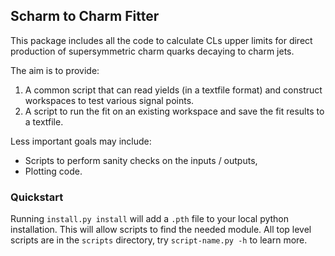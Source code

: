## Scharm to Charm Fitter

This package includes all the code to calculate CLs upper limits for
direct production of supersymmetric charm quarks decaying to charm jets.

The aim is to provide:

 1. A common script that can read yields (in a textfile format) and
    construct workspaces to test various signal points.
 2. A script to run the fit on an existing workspace and save the fit
    results to a textfile.

Less important goals may include:

 - Scripts to perform sanity checks on the inputs / outputs,
 - Plotting code.

### Quickstart

Running `install.py install` will add a `.pth` file to your local
python installation. This will allow scripts to find the needed
module.  All top level scripts are in the `scripts` directory, try
`script-name.py -h` to learn more.
